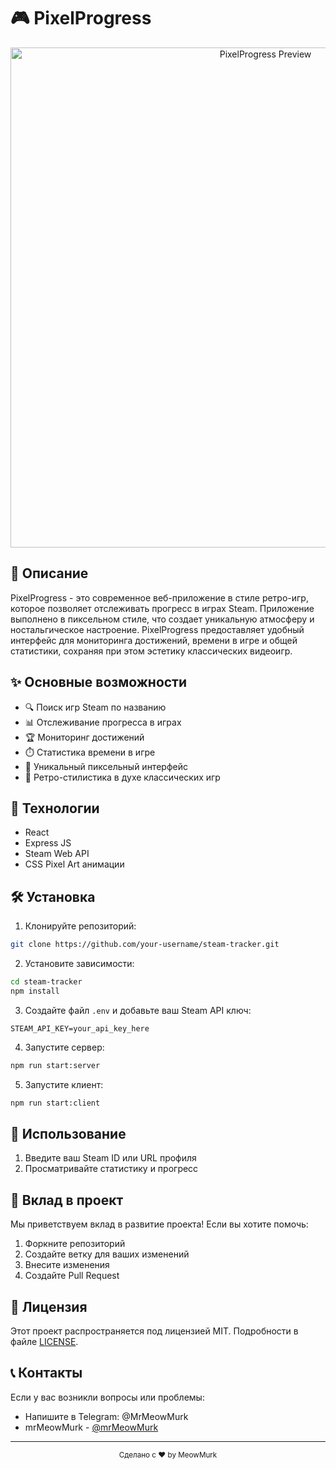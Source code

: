 # 🎮 PixelProgress

<div align="center">
  <img src="preview.gif" alt="PixelProgress Preview" width="800"/>
</div>

## 📝 Описание

PixelProgress - это современное веб-приложение в стиле ретро-игр, которое позволяет отслеживать прогресс в играх Steam. Приложение выполнено в пиксельном стиле, что создает уникальную атмосферу и ностальгическое настроение. PixelProgress предоставляет удобный интерфейс для мониторинга достижений, времени в игре и общей статистики, сохраняя при этом эстетику классических видеоигр.

## ✨ Основные возможности

- 🔍 Поиск игр Steam по названию
- 📊 Отслеживание прогресса в играх
- 🏆 Мониторинг достижений
- ⏱️ Статистика времени в игре
- 🎯 Уникальный пиксельный интерфейс
- 🎨 Ретро-стилистика в духе классических игр

## 🚀 Технологии

- React
- Express JS
- Steam Web API
- CSS Pixel Art анимации

## 🛠️ Установка

1. Клонируйте репозиторий:
```bash
git clone https://github.com/your-username/steam-tracker.git
```

2. Установите зависимости:
```bash
cd steam-tracker
npm install
```

3. Создайте файл `.env` и добавьте ваш Steam API ключ:
```env
STEAM_API_KEY=your_api_key_here
```

4. Запустите cервер:
```bash
npm run start:server
```

5. Запустите клиент:
```bash
npm run start:client
```

## 📱 Использование

1. Введите ваш Steam ID или URL профиля
2. Просматривайте статистику и прогресс

## 🤝 Вклад в проект

Мы приветствуем вклад в развитие проекта! Если вы хотите помочь:

1. Форкните репозиторий
2. Создайте ветку для ваших изменений
3. Внесите изменения
4. Создайте Pull Request

## 📄 Лицензия

Этот проект распространяется под лицензией MIT. Подробности в файле [LICENSE](LICENSE).

## 📞 Контакты

Если у вас возникли вопросы или проблемы:
- Напишите в Telegram: @MrMeowMurk
- mrMeowMurk - [@mrMeowMurk](https://github.com/mrMeowMurk)

---

<div align="center">
  <sub>Сделано с ❤️ by MeowMurk</sub>
</div> 